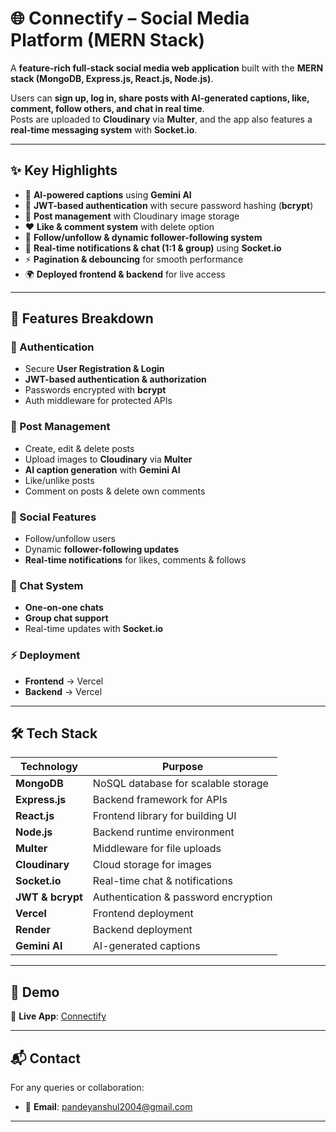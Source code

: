 # 🌐 Connectify – Social Media Platform (MERN Stack)

A **feature-rich full-stack social media web application** built with the **MERN stack (MongoDB, Express.js, React.js, Node.js)**.  

Users can **sign up, log in, share posts with AI-generated captions, like, comment, follow others, and chat in real time**.  
Posts are uploaded to **Cloudinary** via **Multer**, and the app also features a **real-time messaging system** with **Socket.io**.  

---

## ✨ Key Highlights
- 🚀 **AI-powered captions** using **Gemini AI**  
- 🔐 **JWT-based authentication** with secure password hashing (**bcrypt**)  
- 📝 **Post management** with Cloudinary image storage  
- ❤️ **Like & comment system** with delete option  
- 👥 **Follow/unfollow & dynamic follower-following system**  
- 🔔 **Real-time notifications & chat (1:1 & group)** using **Socket.io**  
- ⚡ **Pagination & debouncing** for smooth performance  
- 🌍 **Deployed frontend & backend** for live access  

---

## 🚀 Features Breakdown

### 🔑 Authentication
- Secure **User Registration & Login**
- **JWT-based authentication & authorization**
- Passwords encrypted with **bcrypt**
- Auth middleware for protected APIs

### 📝 Post Management
- Create, edit & delete posts  
- Upload images to **Cloudinary** via **Multer**  
- **AI caption generation** with **Gemini AI**  
- Like/unlike posts  
- Comment on posts & delete own comments  

### 👥 Social Features
- Follow/unfollow users  
- Dynamic **follower-following updates**  
- **Real-time notifications** for likes, comments & follows  

### 💬 Chat System
- **One-on-one chats**  
- **Group chat support**  
- Real-time updates with **Socket.io**  

### ⚡ Deployment
- **Frontend** → Vercel  
- **Backend** → Vercel  

---

## 🛠️ Tech Stack

| Technology   | Purpose |
|--------------|---------|
| **MongoDB**  | NoSQL database for scalable storage |
| **Express.js** | Backend framework for APIs |
| **React.js** | Frontend library for building UI |
| **Node.js** | Backend runtime environment |
| **Multer** | Middleware for file uploads |
| **Cloudinary** | Cloud storage for images |
| **Socket.io** | Real-time chat & notifications |
| **JWT & bcrypt** | Authentication & password encryption |
| **Vercel** | Frontend deployment |
| **Render** | Backend deployment |
| **Gemini AI** | AI-generated captions |

---

## 📸 Demo  
🔗 **Live App**: [Connectify](https://connectify-frontend-gamma.vercel.app/login)  

---

## 📬 Contact
For any queries or collaboration:  
- 📧 **Email**: [pandeyanshul2004@gmail.com](mailto:pandeyanshul2004@gmail.com)  

---


